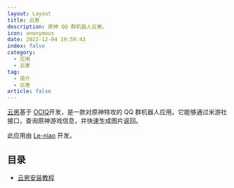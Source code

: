 ```yaml
---
layout: Layout
title: 云崽
description: 原神 QQ 群机器人云崽。
icon: anonymous
date: 2022-12-04 19:59:43
index: false
category:
  - 应用
  - 云崽
tag:
  - 简介
  - 云崽
article: false
---
```


[云崽](https://github.com/Le-niao/Yunzao-Bot "Le-niao/Yunzai: 原神QQ群机器人，通过米游社接口，查询原神游戏信息，生成图片返回")基于 [OCIQ](https://github.com/takayama-lily/oicq "takayama-lily/oicq: Tencent QQ Bot Library for Node.js")开发，是一款对原神特攻的 QQ 群机器人应用。它能够通过米游社接口，查询原神游戏信息，并快速生成图片返回。

此应用由 [Le-niao](https://github.com/Le-niao "Le-niao@Github") 开发。

## 目录

- [云崽安装教程](./云崽安装教程.md "运载安装教程")
